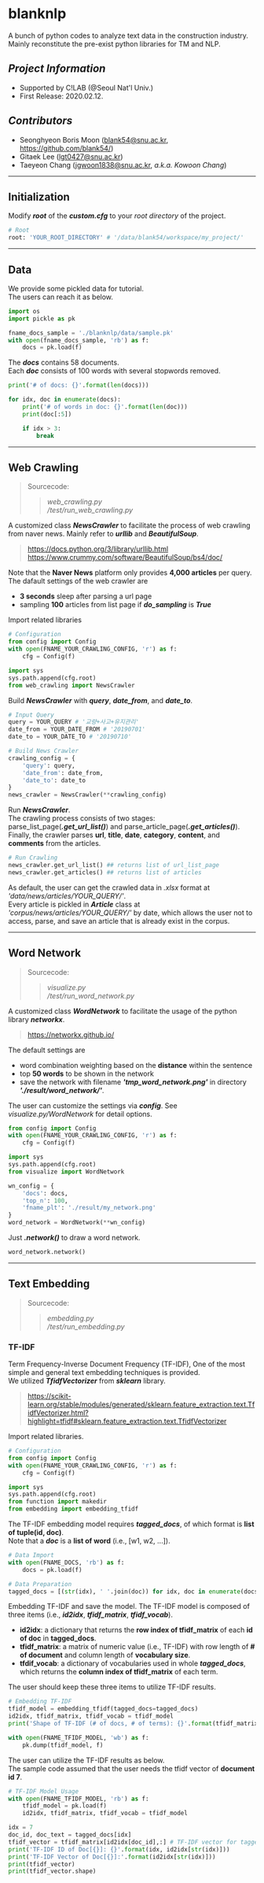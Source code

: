 # blanknlp
A bunch of python codes to analyze text data in the construction industry.  
Mainly reconstitute the pre-exist python libraries for TM and NLP.

## _Project Information_
- Supported by C!LAB (@Seoul Nat'l Univ.)
- First Release: 2020.02.12.

## _Contributors_
- Seonghyeon Boris Moon (blank54@snu.ac.kr, https://github.com/blank54/)
- Gitaek Lee (lgt0427@snu.ac.kr)
- Taeyeon Chang (jgwoon1838@snu.ac.kr, _a.k.a. Kowoon Chang_)

- - -
## Initialization
Modify _**root**_ of the _**custom.cfg**_ to your _root directory_ of the project.

```python
# Root
root: 'YOUR_ROOT_DIRECTORY' # '/data/blank54/workspace/my_project/'
```

- - -

## Data
We provide some pickled data for tutorial.  
The users can reach it as below.

```python
import os
import pickle as pk

fname_docs_sample = './blanknlp/data/sample.pk'
with open(fname_docs_sample, 'rb') as f:
    docs = pk.load(f)
```

The _**docs**_ contains 58 documents.  
Each _**doc**_ consists of 100 words with several stopwords removed.

```python
print('# of docs: {}'.format(len(docs)))

for idx, doc in enumerate(docs):
    print('# of words in doc: {}'.format(len(doc)))
    print(doc[:5])

    if idx > 3:
        break
```

- - -
## Web Crawling
>Sourcecode:
>>_web_crawling.py_  
>>_/test/run_web_crawling.py_

A customized class _**NewsCrawler**_ to facilitate the process of web crawling from naver news.  Mainly refer to _**urllib**_ and _**BeautifulSoup**_.
>https://docs.python.org/3/library/urllib.html  
>https://www.crummy.com/software/BeautifulSoup/bs4/doc/

Note that the **Naver News** platform only provides **4,000 articles** per query.  
The dafault settings of the web crawler are
- **3 seconds** sleep after parsing a url page
- sampling **100** articles from list page if _**do_sampling**_ is _**True**_

Import related libraries
```python
# Configuration
from config import Config
with open(FNAME_YOUR_CRAWLING_CONFIG, 'r') as f:
    cfg = Config(f)

import sys
sys.path.append(cfg.root)
from web_crawling import NewsCrawler
```

Build _**NewsCrawler**_ with _**query**_, _**date_from**_, and _**date_to**_.

```python
# Input Query
query = YOUR_QUERY # '교량+사고+유지관리'
date_from = YOUR_DATE_FROM # '20190701'
date_to = YOUR_DATE_TO # '20190710'

# Build News Crawler
crawling_config = {
    'query': query,
    'date_from': date_from,
    'date_to': date_to
}
news_crawler = NewsCrawler(**crawling_config)
```

Run _**NewsCrawler**_.  
The crawling process consists of two stages: parse_list_page(_**.get_url_list()**_) and parse_article_page(_**.get_articles()**_).  
Finally, the crawler parses **url**, **title**, **date**, **category**, **content**, and **comments** from the articles.

```python
# Run Crawling
news_crawler.get_url_list() ## returns list of url_list_page
news_crawler.get_articles() ## returns list of articles
```

As default, the user can get the crawled data in _.xlsx_ format at _'data/news/articles/YOUR_QUERY/'_.  
Every article is pickled in _**Article**_ class at _'corpus/news/articles/YOUR_QUERY/'_ by date, which allows the user not to access, parse, and save an article that is already exist in the corpus.

- - -

## Word Network
>Sourcecode:
>>_visualize.py_  
>>_/test/run_word_network.py_

A customized class _**WordNetwork**_ to facilitate the usage of the python library _**networkx**_.
>https://networkx.github.io/

The default settings are
- word combination weighting based on the **distance** within the sentence
- top **50 words** to be shown in the network
- save the network with filename _**'tmp_word_network.png'**_ in directory _**'./result/word_network/'**_.

The user can customize the settings via _**config**_. See _visualize.py/WordNetwork_ for detail options.

```python
from config import Config
with open(FNAME_YOUR_CRAWLING_CONFIG, 'r') as f:
    cfg = Config(f)

import sys
sys.path.append(cfg.root)
from visualize import WordNetwork

wn_config = {
    'docs': docs,
    'top_n': 100,
    'fname_plt': './result/my_network.png'
}
word_network = WordNetwork(**wn_config)
```

Just _**.network()**_ to draw a word network.

```python
word_network.network()
```

- - -

## Text Embedding
>Sourcecode:
>>_embedding.py_  
>>_/test/run_embedding.py_

### TF-IDF
Term Frequency-Inverse Document Frequency (TF-IDF), One of the most simple and general text embedding techniques is provided.  
We utilized _**TfidfVectorizer**_ from _**sklearn**_ library.
>https://scikit-learn.org/stable/modules/generated/sklearn.feature_extraction.text.TfidfVectorizer.html?highlight=tfidf#sklearn.feature_extraction.text.TfidfVectorizer

Import related libraries.

```python
# Configuration
from config import Config
with open(FNAME_YOUR_CRAWLING_CONFIG, 'r') as f:
    cfg = Config(f)

import sys
sys.path.append(cfg.root)
from function import makedir
from embedding import embedding_tfidf
```

The TF-IDF embedding model requires _**tagged_docs**_, of which format is **list of tuple(id, doc)**.  
Note that a _**doc**_ is a **list of word** (i.e., [w1, w2, ...]).
```python
# Data Import
with open(FNAME_DOCS, 'rb') as f:
    docs = pk.load(f)

# Data Preparation
tagged_docs = [(str(idx), ' '.join(doc)) for idx, doc in enumerate(docs)]
```

Embedding TF-IDF and save the model. The TF-IDF model is composed of three items (i.e., _**id2idx**_, _**tfidf_matrix**_, _**tfidf_vocab**_).
- **id2idx**: a dictionary that returns the **row index of tfidf_matrix** of each **id of doc** in **tagged_docs**.
- **tfidf_matrix**: a matrix of numeric value (i.e., TF-IDF) with row length of **# of document** and column length of **vocabulary size**.
- **tfdif_vocab**: a dictionary of vocabularies used in whole _**tagged_docs**_, which returns the **column index of tfidf_matrix** of each term.

The user should keep these three items to utilize TF-IDF results.

```python
# Embedding TF-IDF
tfidf_model = embedding_tfidf(tagged_docs=tagged_docs)
id2idx, tfidf_matrix, tfidf_vocab = tfidf_model
print('Shape of TF-IDF (# of docs, # of terms): {}'.format(tfidf_matrix.shape))

with open(FNAME_TFIDF_MODEL, 'wb') as f:
    pk.dump(tfidf_model, f)
```

The user can utilize the TF-IDF results as below.  
The sample code assumed that the user needs the tfidf vector of **document id 7**.

```python
# TF-IDF Model Usage
with open(FNAME_TFIDF_MODEL, 'rb') as f:
    tfidf_model = pk.load(f)
    id2idx, tfidf_matrix, tfidf_vocab = tfidf_model

idx = 7
doc_id, doc_text = tagged_docs[idx]
tfidf_vector = tfidf_matrix[id2idx[doc_id],:] # TF-IDF vector for tagged_docs[idx]
print('TF-IDF ID of Doc[{}]: {}'.format(idx, id2idx[str(idx)]))
print('TF-IDF Vector of Doc[{}]:'.format(id2idx[str(idx)]))
print(tfidf_vector)
print(tfidf_vector.shape)
```